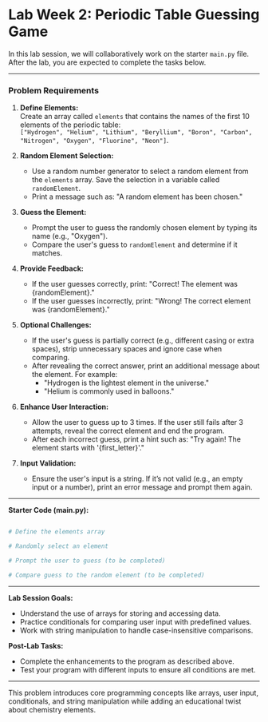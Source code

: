 
# Lab Week 2: Periodic Table Guessing Game  

In this lab session, we will collaboratively work on the starter `main.py` file. After the lab, you are expected to complete the tasks below.

---

### **Problem Requirements**

1. **Define Elements:**  
   Create an array called `elements` that contains the names of the first 10 elements of the periodic table:  
   `["Hydrogen", "Helium", "Lithium", "Beryllium", "Boron", "Carbon", "Nitrogen", "Oxygen", "Fluorine", "Neon"]`.

2. **Random Element Selection:**  
   - Use a random number generator to select a random element from the `elements` array. Save the selection in a variable called `randomElement`.  
   - Print a message such as: "A random element has been chosen."

3. **Guess the Element:**  
   - Prompt the user to guess the randomly chosen element by typing its name (e.g., "Oxygen").  
   - Compare the user's guess to `randomElement` and determine if it matches.  

4. **Provide Feedback:**  
   - If the user guesses correctly, print: "Correct! The element was {randomElement}."  
   - If the user guesses incorrectly, print: "Wrong! The correct element was {randomElement}."

5. **Optional Challenges:**  
   - If the user's guess is partially correct (e.g., different casing or extra spaces), strip unnecessary spaces and ignore case when comparing.  
   - After revealing the correct answer, print an additional message about the element. For example:  
     - "Hydrogen is the lightest element in the universe."  
     - "Helium is commonly used in balloons."  

6. **Enhance User Interaction:**  
   - Allow the user to guess up to 3 times. If the user still fails after 3 attempts, reveal the correct element and end the program.  
   - After each incorrect guess, print a hint such as: "Try again! The element starts with '{first_letter}'."  

7. **Input Validation:**  
   - Ensure the user's input is a string. If it’s not valid (e.g., an empty input or a number), print an error message and prompt them again.  

---

**Starter Code (main.py):**

```python

# Define the elements array

# Randomly select an element

# Prompt the user to guess (to be completed)

# Compare guess to the random element (to be completed)
```

---

**Lab Session Goals:**  
- Understand the use of arrays for storing and accessing data.  
- Practice conditionals for comparing user input with predefined values.  
- Work with string manipulation to handle case-insensitive comparisons.  

**Post-Lab Tasks:**  
- Complete the enhancements to the program as described above.  
- Test your program with different inputs to ensure all conditions are met.  

---

This problem introduces core programming concepts like arrays, user input, conditionals, and string manipulation while adding an educational twist about chemistry elements.

